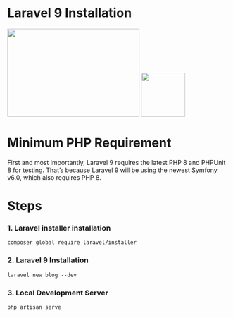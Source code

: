 # Laravel 9 Installation

<div style="width:100%;">
<img src="https://encrypted-tbn0.gstatic.com/images?q=tbn:ANd9GcRRD4lgVO7O-_2lX6wV74g3onZSnzCwLwMhb2yof19LkwSNrCNHQFe8TwnrLghr6NmDEY8&usqp=CAU" width="300" height="200" steyle="margin-left:52px;float:left;">

<img src="https://www.picng.com/thumbnail/number9/png_number9_50128_small.png" width="100" height="100" steyle="float:left;">
</div>

# Minimum PHP Requirement

First and most importantly, Laravel 9 requires the latest PHP 8 and PHPUnit 8 for testing. That’s because Laravel 9 will be using the newest Symfony v6.0, which also requires PHP 8.


# Steps 

### 1. Laravel installer installation 

	composer global require laravel/installer

### 2. Laravel 9 Installation 

	laravel new blog --dev


### 3. Local Development Server

	php artisan serve